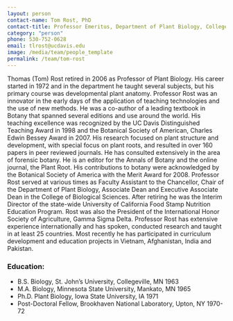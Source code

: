 ```yaml
---
layout: person
contact-name: Tom Rost, PhD
contact-title: Professor Emeritus, Department of Plant Biology, College of Biological Sciences Special Assistant, International Programs, College of Agricultural and Environmental Sciences University of California, Davis
category: "person"
phone: 530-752-0628 
email: tlrost@ucdavis.edu
image: /media/team/people_template
permalink: /team/tom-rost
---
```


Thomas (Tom) Rost retired in 2006 as Professor of Plant Biology.  His career started in 1972 and in the department he taught several subjects, but his primary course was developmental plant anatomy.  Professor Rost was an innovator in the early days of the application of teaching technologies and the use of new methods.  He was a co-author of a leading textbook in Botany that spanned several editions and use around the world.  His teaching excellence was recognized by the UC Davis Distinguished Teaching Award in 1998 and the Botanical Society of American, Charles Edwin Bessey Award in 2007. His research focused on plant structure and development, with special focus on plant roots, and resulted in over 160 papers in peer reviewed journals.  He has consulted extensively in the area of forensic botany.  He is an editor for the Annals of Botany and the online journal, the Plant Root.  His contributions to botany were acknowledged by the Botanical Society of America with the Merit Award for 2008.  Professor Rost served at various times as Faculty Assistant to the Chancellor, Chair of the Department of Plant Biology, Associate Dean and Executive Associate Dean in the College of Biological Sciences.  After retiring he was the Interim Director of the state-wide University of California Food Stamp Nutrition Education Program.  Rost was also the President of the International Honor Society of Agriculture, Gamma Sigma Delta.  Professor Rost has extensive experience internationally and has spoken, conducted research and taught in at least 25 countries.  Most recently he has participated in curriculum development and education projects in Vietnam, Afghanistan, India and Pakistan.

<h3>Education:</h3>
<ul>
<li>B.S. Biology, St. John’s University, Collegeville, MN 1963</li>
<li>M.A. Biology, Minnesota State University, Mankato, MN 1965</li>
<li>Ph.D. Plant Biology, Iowa State University, IA 1971</li>
<li>Post-Doctoral Fellow, Brookhaven National Laboratory, Upton, NY 1970-72</li>
</ul>